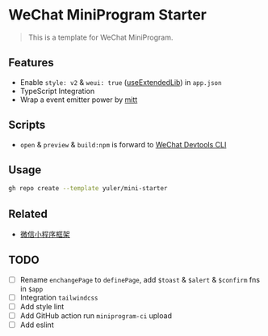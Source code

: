 # WeChat MiniProgram Starter

> This is a template for WeChat MiniProgram.

## Features

- Enable `style: v2` & `weui: true` ([useExtendedLib](https://developers.weixin.qq.com/miniprogram/dev/reference/configuration/app.html#useExtendedLib)) in `app.json`
- TypeScript Integration
- Wrap a event emitter power by [mitt](https://github.com/developit/mitt)

## Scripts

- `open` & `preview` & `build:npm` is forward to [WeChat Devtools CLI](https://developers.weixin.qq.com/miniprogram/dev/devtools/cli.html)

## Usage

```bash
gh repo create --template yuler/mini-starter
```

## Related

- [微信小程序框架](https://developers.weixin.qq.com/miniprogram/dev/framework)

## TODO

- [ ] Rename `enchangePage` to `definePage`, add `$toast` & `$alert` & `$confirm` fns in `$app`
- [ ] Integration `tailwindcss`
- [ ] Add style lint
- [ ] Add GitHub action run `miniprogram-ci` upload
- [ ] Add eslint

<!-- Links -->

[wechat devtools]: https://developers.weixin.qq.com/miniprogram/dev/devtools/download.html
[wechat devtools cli]: https://developers.weixin.qq.com/miniprogram/dev/devtools/cli.html
